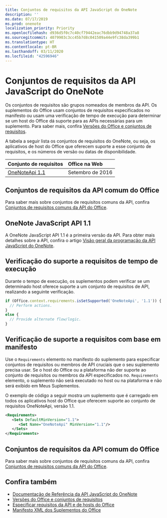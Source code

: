 ```yaml
---
title: Conjuntos de requisitos da API JavaScript do OneNote
description: ''
ms.date: 07/17/2019
ms.prod: onenote
localization_priority: Priority
ms.openlocfilehash: d936d5f0c7c40cf79442eac76dbb9d94748a37a8
ms.sourcegitcommit: 4079903c3cc45b7d8c041509a44e9fc38da399b1
ms.translationtype: HT
ms.contentlocale: pt-BR
ms.lasthandoff: 03/11/2020
ms.locfileid: "42596946"
---
```

# <a name="onenote-javascript-api-requirement-sets"></a>Conjuntos de requisitos da API JavaScript do OneNote

Os conjuntos de requisitos são grupos nomeados de membros da API. Os suplementos do Office usam conjuntos de requisitos especificados no manifesto ou usam uma verificação de tempo de execução para determinar se um host do Office dá suporte para as APIs necessárias para um suplemento. Para saber mais, confira [Versões do Office e conjuntos de requisitos](../../develop/office-versions-and-requirement-sets.md).

A tabela a seguir lista os conjuntos de requisitos do OneNote, ou seja, os aplicativos de host do Office que oferecem suporte a esse conjunto de requisitos, e os números de versão ou datas de disponibilidade.

|  Conjunto de requisitos  |  Office na Web |
|:-----|:-----|
| [OneNoteApi 1.1](/javascript/api/onenote?view=onenote-js-1.1)  | Setembro de 2016 |  

## <a name="office-common-api-requirement-sets"></a>Conjuntos de requisitos da API comum do Office

Para saber mais sobre conjuntos de requisitos comuns da API, confira [Conjuntos de requisitos comuns da API do Office](office-add-in-requirement-sets.md).

## <a name="onenote-javascript-api-11"></a>OneNote JavaScript API 1.1

A OneNote JavaScript API 1.1 é a primeira versão da API. Para obter mais detalhes sobre a API, confira o artigo [Visão geral da programação da API JavaScript do OneNote](../../onenote/onenote-add-ins-programming-overview.md).

## <a name="runtime-requirement-support-check"></a>Verificação do suporte a requisitos de tempo de execução

Durante o tempo de execução, os suplementos podem verificar se um determinado host oferece suporte a um conjunto de requisitos de API, realizando a seguinte verificação.

```js
if (Office.context.requirements.isSetSupported('OneNoteApi', '1.1')) {
  // Perform actions.
}
else {
  // Provide alternate flow/logic.
}
```

## <a name="manifest-based-requirement-support-check"></a>Verificação de suporte a requisitos com base em manifesto

Use o `Requirements` elemento no manifesto do suplemento para especificar conjuntos de requisitos ou membros de API cruciais que o seu suplemento precisa usar. Se o host do Office ou a plataforma não der suporte ao conjunto de requisitos ou membros da API especificados no. `Requirements` elemento, o suplemento não será executado no host ou na plataforma e não será exibido em Meus Suplementos.

O exemplo de código a seguir mostra um suplemento que é carregado em todos os aplicativos host do Office que oferecem suporte ao conjunto de requisitos OneNoteApi, versão 1.1.

```xml
<Requirements>
   <Sets DefaultMinVersion="1.1">
      <Set Name="OneNoteApi" MinVersion="1.1"/>
   </Sets>
</Requirements>
```

## <a name="office-common-api-requirement-sets"></a>Conjuntos de requisitos da API comum do Office

Para saber mais sobre conjuntos de requisitos comuns da API, confira [Conjuntos de requisitos comuns da API do Office](office-add-in-requirement-sets.md).

## <a name="see-also"></a>Confira também

- [Documentação de Referência da API JavaScript do OneNote](/javascript/api/onenote)
- [Versões do Office e conjuntos de requisitos](../../develop/office-versions-and-requirement-sets.md)
- [Especificar requisitos da API e de hosts do Office](../../develop/specify-office-hosts-and-api-requirements.md)
- [Manifesto XML dos Suplementos do Office](../../develop/add-in-manifests.md)
